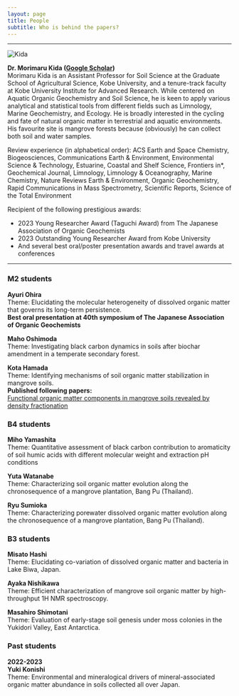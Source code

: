 ```yaml
---
layout: page
title: People
subtitle: Who is behind the papers? 
---
```

***
![Kida](/assets/img/Prof_250.png)  

**Dr. Morimaru Kida ([Google Scholar](https://scholar.google.com/citations?user=lG3N_EgAAAAJ&hl=en))**  
Morimaru Kida is an Assistant Professor for Soil Science at the Graduate School of Agricultural Science, Kobe University, and a tenure-track faculty at Kobe University Institute for Advanced Research.
While centered on Aquatic Organic Geochemistry and Soil Science, he is keen to apply various analytical and statistical tools from different fields such as Limnology, Marine Geochemistry, and Ecology.
He is broadly interested in the cycling and fate of natural organic matter in terrestrial and aquatic environments. His favourite site is mangrove forests because (obviously) he can collect both soil and water samples. 

Review experience (in alphabetical order): ACS Earth and Space Chemistry, Biogeosciences, Communications Earth & Environment, Environmental Science & Technology, Estuarine, Coastal and Shelf Science, Frontiers in*, Geochemical Journal, Limnology, Limnology & Oceanography, Marine Chemistry, Nature Reviews Earth & Environment, Organic Geochemistry, Rapid Communications in Mass Spectrometry, Scientific Reports, Science of the Total Environment

Recipient of the following prestigious awards:  
* 2023 Young Researcher Award (Taguchi Award) from The Japanese Association of Organic Geochemists
* 2023 Outstanding Young Researcher Award from Kobe University
* And several best oral/poster presentation awards and travel awards at conferences

***
### M2 students
**Ayuri Ohira**  
Theme: Elucidating the molecular heterogeneity of dissolved organic matter that governs its long-term persistence.  
**Best oral presentation at 40th symposium of The Japanese Association of Organic Geochemists**  

**Maho Oshimoda**  
Theme: Investigating black carbon dynamics in soils after biochar amendment in a temperate secondary forest.  

**Kota Hamada**  
Theme: Identifying mechanisms of soil organic matter stabilization in mangrove soils.  
**Published following papers:**  
[Functional organic matter components in mangrove soils revealed by density fractionation](https://www.tandfonline.com/doi/full/10.1080/00380768.2024.2304761)

### B4 students
**Miho Yamashita**  
Theme: Quantitative assessment of black carbon contribution to aromaticity of soil humic acids with different molecular weight and extraction pH conditions  

**Yuta Watanabe**  
Theme: Characterizing soil organic matter evolution along the chronosequence of a mangrove plantation, Bang Pu (Thailand).  

**Ryu Sumioka**  
Theme: Characterizing porewater dissolved organic matter evolution along the chronosequence of a mangrove plantation, Bang Pu (Thailand). 

### B3 students
**Misato Hashi**  
Theme: Elucidating co-variation of dissolved organic matter and bacteria in Lake Biwa, Japan.  

**Ayaka Nishikawa**  
Theme: Efficient characterization of mangrove soil organic matter by high-throughput 1H NMR spectroscopy.  

**Masahiro Shimotani**  
Theme: Evaluation of early-stage soil genesis under moss colonies in the Yukidori Valley, East Antarctica.  

### Past students
**2022-2023**  
**Yuki Konishi**  
Theme: Environmental and mineralogical drivers of mineral-associated organic matter abundance in soils collected all over Japan. 
